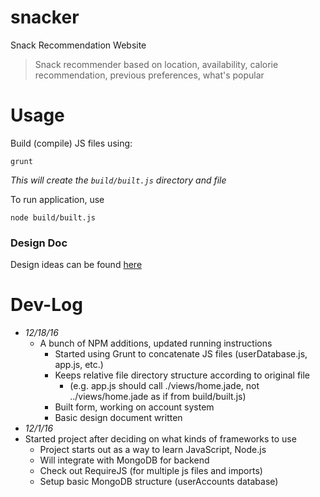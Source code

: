 # snacker
Snack Recommendation Website

> Snack recommender based on location, availability, calorie recommendation, previous preferences, what's popular

# Usage

Build (compile) JS files using:

    grunt

*This will create the `build/built.js` directory and file*

To run application, use

    node build/built.js

### Design Doc

Design ideas can be found [here](https://docs.google.com/document/d/1NRVciKRkv3UVKZBS8Hax1kBmz7WaAsyJsSF7vmZtmg8/edit?usp=sharing)

# Dev-Log
- *12/18/16*
  - A bunch of NPM additions, updated running instructions
    - Started using Grunt to concatenate JS files (userDatabase.js, app.js, etc.)
    - Keeps relative file directory structure according to original file
      - (e.g. app.js should call ./views/home.jade, not ../views/home.jade as if from build/built.js)
    - Built form, working on account system
    - Basic design document written
- *12/1/16*
 - Started project after deciding on what kinds of frameworks to use
    - Project starts out as a way to learn JavaScript, Node.js
    - Will integrate with MongoDB for backend
    - Check out RequireJS (for multiple js files and imports)
    - Setup basic MongoDB structure (userAccounts database)
